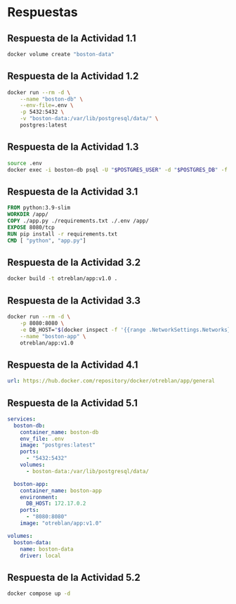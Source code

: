 # Respuestas

## Respuesta de la **Actividad 1.1**

```bash
docker volume create "boston-data"
```

## Respuesta de la **Actividad 1.2**

```bash
docker run --rm -d \
	--name "boston-db" \
	--env-file=.env \
	-p 5432:5432 \
	-v "boston-data:/var/lib/postgresql/data/" \
	postgres:latest
```

## Respuesta de la **Actividad 1.3**

```bash
source .env
docker exec -i boston-db psql -U "$POSTGRES_USER" -d "$POSTGRES_DB" -f /dev/stdin < db.sql
```


## Respuesta de la **Actividad 3.1**

```Dockerfile
FROM python:3.9-slim
WORKDIR /app/
COPY ./app.py ./requirements.txt ./.env /app/
EXPOSE 8080/tcp
RUN pip install -r requirements.txt
CMD [ "python", "app.py"]
```


## Respuesta de la **Actividad 3.2**

```bash
docker build -t otreblan/app:v1.0 .
```


## Respuesta de la **Actividad 3.3**

```bash
docker run --rm -d \
	-p 8080:8080 \
	-e DB_HOST="$(docker inspect -f '{{range .NetworkSettings.Networks}}{{.IPAddress}}{{end}}' boston-db)"  \
	--name "boston-app" \
	otreblan/app:v1.0
```

## Respuesta de la **Actividad 4.1**

<!--
docker login
docker push otreblan/app:v1.0
-->
```yml
url: https://hub.docker.com/repository/docker/otreblan/app/general
```

## Respuesta de la **Actividad 5.1**

```yaml
services:
  boston-db:
    container_name: boston-db
    env_file: .env
    image: "postgres:latest"
    ports:
      - "5432:5432"
    volumes:
      - boston-data:/var/lib/postgresql/data/

  boston-app:
    container_name: boston-app
    environment:
      DB_HOST: 172.17.0.2
    ports:
      - "8080:8080"
    image: "otreblan/app:v1.0"

volumes:
  boston-data:
    name: boston-data
    driver: local
```

## Respuesta de la **Actividad 5.2**

```bash
docker compose up -d
```
